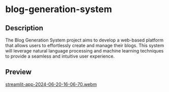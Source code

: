 # blog-generation-system

## Description

The Blog Generation System project aims to develop a web-based platform that allows users to effortlessly create and manage their blogs. This system will leverage natural language processing and machine learning techniques to provide a seamless and intuitive user experience.

## Preview

[streamlit-app-2024-06-20-16-06-70.webm](https://github.com/ryyhan/blog-generation-system/assets/76737575/7ee75996-fd29-440b-ab57-ef6523ca0283)


